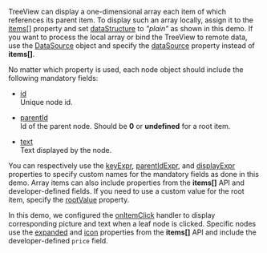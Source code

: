 TreeView can display a one-dimensional array each item of which references its parent item. To display such an array locally, assign it to the [items[]](/Documentation/ApiReference/UI_Components/dxTreeView/Configuration/items/) property and set [dataStructure](/Documentation/ApiReference/UI_Components/dxTreeView/Configuration/#dataStructure) to *"plain"* as shown in this demo. If you want to process the local array or bind the TreeView to remote data, use the [DataSource](/Documentation/ApiReference/Data_Layer/DataSource/) object and specify the [dataSource](/Documentation/ApiReference/UI_Components/dxTreeView/Configuration/#dataSource) property instead of **items[]**.

No matter which property is used, each node object should include the following mandatory fields:

* [id](/Documentation/ApiReference/UI_Components/dxTreeView/Configuration/items/#id)             
Unique node id.

* [parentId](/Documentation/ApiReference/UI_Components/dxTreeView/Configuration/items/#parentId)           
Id of the parent node. Should be **0** or **undefined** for a root item.

* [text](/Documentation/ApiReference/UI_Components/dxTreeView/Configuration/items/#text)         
Text displayed by the node.

You can respectively use the [keyExpr](/Documentation/ApiReference/UI_Components/dxTreeView/Configuration/#keyExpr), [parentIdExpr](/Documentation/ApiReference/UI_Components/dxTreeView/Configuration/#parentIdExpr), and [displayExpr](/Documentation/ApiReference/UI_Components/dxTreeView/Configuration/#displayExpr) properties to specify custom names for the mandatory fields as done in this demo. Array items can also include properties from the **items[]** API and developer-defined fields. If you need to use a custom value for the root item, specify the [rootValue](/Documentation/ApiReference/UI_Components/dxTreeView/Configuration/#rootValue) property.

In this demo, we configured the [onItemClick](/Documentation/ApiReference/UI_Components/dxTreeView/Configuration/#onItemClick) handler to display corresponding picture and text when a leaf node is clicked. Specific nodes use the [expanded](/Documentation/ApiReference/UI_Components/dxTreeView/Configuration/items/#expanded) and [icon](/Documentation/ApiReference/UI_Components/dxTreeView/Configuration/items/#icon) properties from the **items[]** API and include the developer-defined `price` field.